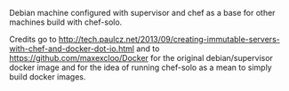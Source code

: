 Debian machine configured with supervisor and chef as a base for other machines build with chef-solo.

Credits go to http://tech.paulcz.net/2013/09/creating-immutable-servers-with-chef-and-docker-dot-io.html and to https://github.com/maxexcloo/Docker for the original debian/supervisor docker image and for the idea of running chef-solo as a mean to simply build docker images.